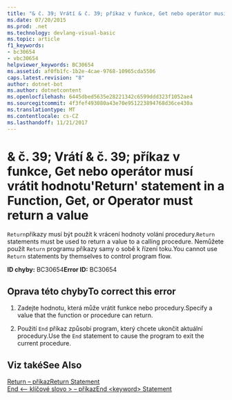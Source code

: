 ```yaml
---
title: "& č. 39; Vrátí & č. 39; příkaz v funkce, Get nebo operátor musí vrátit hodnotu"
ms.date: 07/20/2015
ms.prod: .net
ms.technology: devlang-visual-basic
ms.topic: article
f1_keywords:
- bc30654
- vbc30654
helpviewer_keywords: BC30654
ms.assetid: af0fb1fc-1b2e-4cae-9768-10965cda5506
caps.latest.revision: "8"
author: dotnet-bot
ms.author: dotnetcontent
ms.openlocfilehash: 6445dbed5635e28221342c6599ddd323f1052ae4
ms.sourcegitcommit: 4f3fef493080a43e70e951223894768d36ce430a
ms.translationtype: MT
ms.contentlocale: cs-CZ
ms.lasthandoff: 11/21/2017
---
```

# <a name="39return39-statement-in-a-function-get-or-operator-must-return-a-value"></a><span data-ttu-id="5bc4f-102">& č. 39; Vrátí & č. 39; příkaz v funkce, Get nebo operátor musí vrátit hodnotu</span><span class="sxs-lookup"><span data-stu-id="5bc4f-102">&#39;Return&#39; statement in a Function, Get, or Operator must return a value</span></span>
<span data-ttu-id="5bc4f-103">`Return`příkazy musí být použít k vrácení hodnoty volání procedury.</span><span class="sxs-lookup"><span data-stu-id="5bc4f-103">`Return` statements must be used to return a value to a calling procedure.</span></span> <span data-ttu-id="5bc4f-104">Nemůžete použít `Return` programu příkazy samy o sobě k řízení toku.</span><span class="sxs-lookup"><span data-stu-id="5bc4f-104">You cannot use `Return` statements by themselves to control program flow.</span></span>  
  
 <span data-ttu-id="5bc4f-105">**ID chyby:** BC30654</span><span class="sxs-lookup"><span data-stu-id="5bc4f-105">**Error ID:** BC30654</span></span>  
  
## <a name="to-correct-this-error"></a><span data-ttu-id="5bc4f-106">Oprava této chyby</span><span class="sxs-lookup"><span data-stu-id="5bc4f-106">To correct this error</span></span>  
  
1.  <span data-ttu-id="5bc4f-107">Zadejte hodnotu, která může vrátit funkce nebo procedury.</span><span class="sxs-lookup"><span data-stu-id="5bc4f-107">Specify a value that the function or procedure can return.</span></span>  
  
2.  <span data-ttu-id="5bc4f-108">Použití `End` příkaz způsobí program, který chcete ukončit aktuální procedury.</span><span class="sxs-lookup"><span data-stu-id="5bc4f-108">Use the `End` statement to cause the program to exit the current procedure.</span></span>  
  
## <a name="see-also"></a><span data-ttu-id="5bc4f-109">Viz také</span><span class="sxs-lookup"><span data-stu-id="5bc4f-109">See Also</span></span>  
 [<span data-ttu-id="5bc4f-110">Return – příkaz</span><span class="sxs-lookup"><span data-stu-id="5bc4f-110">Return Statement</span></span>](../../visual-basic/language-reference/statements/return-statement.md)  
 [<span data-ttu-id="5bc4f-111">End \<– klíčové slovo > – příkaz</span><span class="sxs-lookup"><span data-stu-id="5bc4f-111">End \<keyword> Statement</span></span>](../../visual-basic/language-reference/statements/end-keyword-statement.md)
